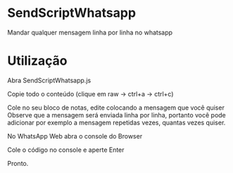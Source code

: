 # SendScriptWhatsapp
Mandar qualquer mensagem linha por linha no whatsapp


# Utilização
Abra SendScriptWhatsapp.js

Copie todo o conteúdo (clique em raw -> ctrl+a -> ctrl+c)

Cole no seu bloco de notas, edite colocando a mensagem que você quiser
Observe que a mensagem será enviada linha por linha, portanto você pode adicionar por exemplo a mensagem repetidas vezes, quantas vezes quiser.

No WhatsApp Web abra o console do Browser

Cole o código no console e aperte Enter

Pronto.
